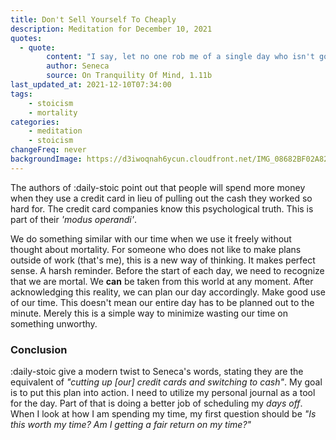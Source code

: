 ```yaml
---
title: Don't Sell Yourself To Cheaply
description: Meditation for December 10, 2021
quotes:
  - quote:
        content: "I say, let no one rob me of a single day who isn't going to make a full return on the loss."
        author: Seneca
        source: On Tranquility Of Mind, 1.11b
last_updated_at: 2021-12-10T07:34:00
tags:
    - stoicism
    - mortality
categories:
    - meditation
    - stoicism
changeFreq: never
backgroundImage: https://d3iwoqnah6ycun.cloudfront.net/IMG_08682BF02A82.jpg
---
```


The authors of :daily-stoic point out that people will spend more money when they use a credit card in lieu of 
pulling out the cash they worked so hard for. The credit card companies know this psychological truth. This is part of 
their *'modus operandi'*.

We do something similar with our time when we use it freely without thought about mortality. For someone who does not 
like to make plans outside of work (that's me), this is a new way of thinking. It makes perfect sense. A harsh reminder. 
Before the start of each day, we need to recognize that we are mortal. We **can** be taken from this world at any 
moment. After acknowledging this reality, we can plan our day accordingly. Make good use of our time. This doesn't mean 
our entire day has to be planned out to the minute. Merely this is a simple way to minimize wasting our time on 
something unworthy.

### Conclusion

:daily-stoic give a modern twist to Seneca's words, stating they are the equivalent of *"cutting up [our] credit 
cards and switching to cash"*. My goal is to put this plan into action. I need to utilize my personal journal as a tool
for the day. Part of that is doing a better job of scheduling my *days off*. When I look at how I am spending 
my time, my first question should be *"Is this worth my time? Am I getting a fair return on my time?"*
